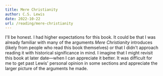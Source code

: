 ```yaml
---
title: Mere Christianity
author: C.S. Lewis
date: 2022-10-22
url: /reading/mere-christianity
---
```

I'll be honest.
I had higher expectations for this book.
It could be that I was already familiar with many of the arguments _Mere Christianity_ introduces (likely from people who read this book themselves) or that I didn't approach reading it with historical significance in mind.
I imagine that I might revisit this book at later date—when I can appreciate it better.
It was difficult for me to get past Lewis' personal opinion in some sections and appreciate the larger picture of the arguments he made.
